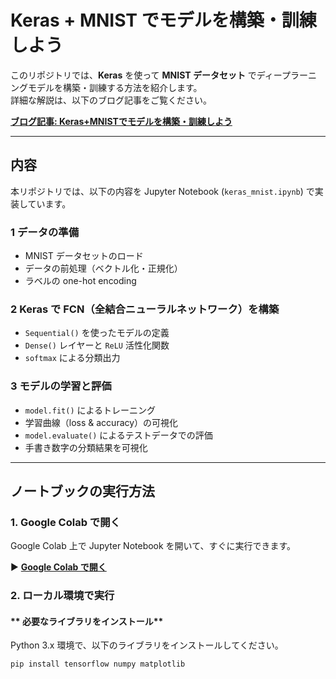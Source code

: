 # Keras + MNIST でモデルを構築・訓練しよう

このリポジトリでは、**Keras** を使って **MNIST データセット** でディープラーニングモデルを構築・訓練する方法を紹介します。  
詳細な解説は、以下のブログ記事をご覧ください。

 **[ブログ記事: Keras+MNISTでモデルを構築・訓練しよう](https://www.ai-physics-lab.com/entry/keras-mnist-tutorial)**

---

##  内容

本リポジトリでは、以下の内容を Jupyter Notebook (`keras_mnist.ipynb`) で実装しています。

### 1 **データの準備**
- MNIST データセットのロード
- データの前処理（ベクトル化・正規化）
- ラベルの one-hot encoding

### 2 **Keras で FCN（全結合ニューラルネットワーク）を構築**
- `Sequential()` を使ったモデルの定義
- `Dense()` レイヤーと `ReLU` 活性化関数
- `softmax` による分類出力

### 3 **モデルの学習と評価**
- `model.fit()` によるトレーニング
- 学習曲線（loss & accuracy）の可視化
- `model.evaluate()` によるテストデータでの評価
- 手書き数字の分類結果を可視化

---

## ノートブックの実行方法

### **1. Google Colab で開く**
Google Colab 上で Jupyter Notebook を開いて、すぐに実行できます。

▶ **[Google Colab で開く](https://colab.research.google.com/github/ai-physics-lab/dl-beginner/blob/main/keras_intro/keras_mnist.ipynb)**

### **2. ローカル環境で実行**
#### ** 必要なライブラリをインストール**
Python 3.x 環境で、以下のライブラリをインストールしてください。

```sh
pip install tensorflow numpy matplotlib

